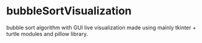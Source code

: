 # bubbleSortVisualization
bubble sort algorithm with GUI live visualization made using mainly tkinter + turtle modules and pillow library.
